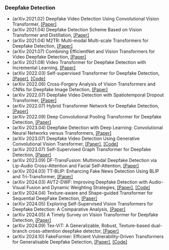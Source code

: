 ### Deepfake Detection
- (arXiv.2021.02) Deepfake Video Detection Using Convolutional Vision Transformer, [[Paper]](https://arxiv.org/abs/2102.11126)
- (arXiv 2021.04) Deepfake Detection Scheme Based on Vision Transformer and Distillation, [[Paper]](https://arxiv.org/abs/2104.01353)
- (arXiv 2021.04) M2TR: Multi-modal Multi-scale Transformers for Deepfake Detection, [[Paper]](https://arxiv.org/pdf/2104.09770.pdf)
- (arXiv 2021.07) Combining EfficientNet and Vision Transformers for Video Deepfake Detection, [[Paper]](https://arxiv.org/pdf/2107.02612.pdf)
- (arXiv 2021.08) Video Transformer for Deepfake Detection with Incremental Learning, [[Paper]](https://arxiv.org/pdf/2108.05307.pdf)
- (arXiv 2022.03) Self-supervised Transformer for Deepfake Detection, [[Paper]](https://arxiv.org/pdf/2203.01265.pdf), [[Code]](https://github.com/IDKiro/DehazeFormer)
- (arXiv 2022.06) Cross-Forgery Analysis of Vision Transformers and CNNs for Deepfake Image Detection, [[Paper]](https://arxiv.org/pdf/2206.13829.pdf)
- (arXiv 2022.07) Deepfake Video Detection with Spatiotemporal Dropout Transformer, [[Paper]](https://arxiv.org/pdf/2207.06612.pdf)
- (arXiv 2022.07) Hybrid Transformer Network for Deepfake Detection, [[Paper]](https://arxiv.org/pdf/2208.05820.pdf)
- (arXiv 2022.09) Deep Convolutional Pooling Transformer for Deepfake Detection, [[Paper]](https://arxiv.org/pdf/2303.07033.pdf)
- (arXiv 2023.04) Deepfake Detection with Deep Learning: Convolutional Neural Networks versus Transformers, [[Paper]](https://arxiv.org/pdf/2304.03698.pdf)
- (arXiv 2023.07) Deepfake Video Detection Using Generative Convolutional Vision Transformer, [[Paper]](https://arxiv.org/pdf/2307.07036.pdf), [[Code]](https://github.com/erprogs/GenConViT)
- (arXiv 2023.07) Self-Supervised Graph Transformer for Deepfake Detection, [[Paper]](https://arxiv.org/pdf/2307.15019.pdf)
- (arXiv 2023.09) DF-TransFusion: Multimodal Deepfake Detection via Lip-Audio Cross-Attention and Facial Self-Attention, [[Paper]](https://arxiv.org/pdf/2309.06511.pdf)
- (arXiv 2024.03) TT-BLIP: Enhancing Fake News Detection Using BLIP and Tri-Transformer, [[Paper]](https://arxiv.org/pdf/2403.12481.pdf)
- (arXiv 2024.03) AVT2-DWF: Improving Deepfake Detection with Audio-Visual Fusion and Dynamic Weighting Strategies, [[Paper]](https://arxiv.org/pdf/2403.14974.pdf), [[Code]](https://github.com/raining-dev/AVT2-DWF)
- (arXiv 2024.04) Texture-aware and Shape-guided Transformer for Sequential DeepFake Detection, [[Paper]](https://arxiv.org/pdf/2404.13873.pdf)
- (arXiv 2024.05) Exploring Self-Supervised Vision Transformers for Deepfake Detection: A Comparative Analysis, [[Paper]](https://arxiv.org/pdf/2405.00355.pdf)
- (arXiv 2024.05) A Timely Survey on Vision Transformer for Deepfake Detection, [[Paper]](https://arxiv.org/pdf/2405.08463.pdf)
- (arXiv 2024.09) Tex-ViT: A Generalizable, Robust, Texture-based dual-branch cross-attention deepfake detector, [[Paper]](https://arxiv.org/pdf/2408.16892.pdf)
- (arXiv 2024.10) FakeFormer: Efficient Vulnerability-Driven Transformers for Generalisable Deepfake Detection, [[Paper]](https://arxiv.org/pdf/2410.21964.pdf), [[Code]](https://github.com/10Ring/FakeFormer)
